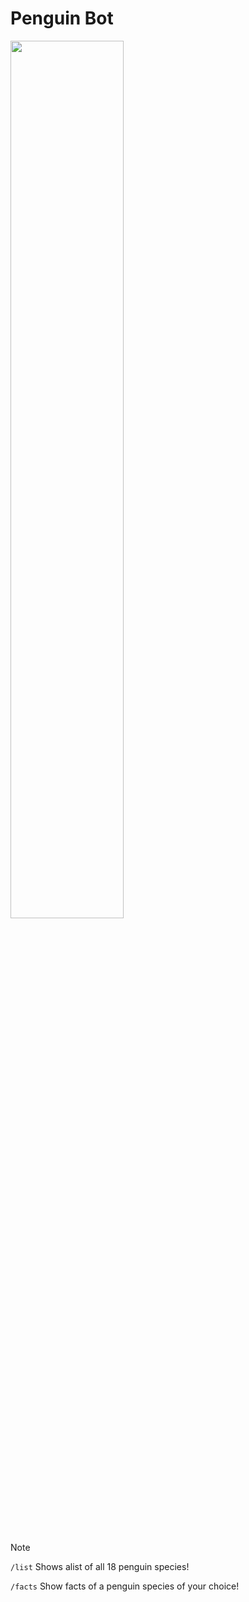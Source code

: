 # Penguin Bot

<img src="https://i.imgur.com/0X4KBgV.png" width="60%" />

<br><br>
  
> [!NOTE]
> 
> ```/list``` Shows alist of all 18 penguin species!
> 
> ```/facts``` Show facts of a penguin species of your choice!
> 
